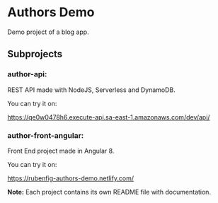 # Authors Demo

Demo project of a blog app.


## Subprojects

### author-api: 

REST API made with NodeJS, Serverless and DynamoDB.

You can try it on: 

https://qe0w0478h6.execute-api.sa-east-1.amazonaws.com/dev/api/

### author-front-angular: 

Front End project made in Angular 8.

You can try it on: 

https://rubenfig-authors-demo.netlify.com/

**Note:** Each project contains its own README file with documentation. 



